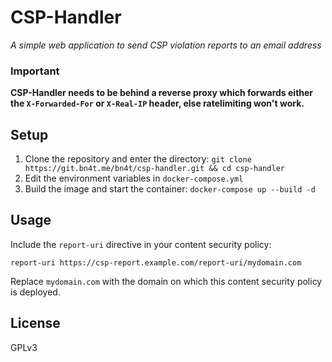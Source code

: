 # CSP-Handler
*A simple web application to send CSP violation reports to an email address*


### Important 
**CSP-Handler needs to be behind a reverse proxy which forwards either the `X-Forwarded-For` or `X-Real-IP` header, else ratelimiting won't work.**



## Setup


1. Clone the repository and enter the directory: `git clone https://git.bn4t.me/bn4t/csp-handler.git
 && cd csp-handler`
2. Edit the environment variables in `docker-compose.yml`
3. Build the image and start the container: `docker-compose up --build -d`

## Usage
Include the `report-uri` directive in your content security policy:

`report-uri https://csp-report.example.com/report-uri/mydomain.com`

Replace `mydomain.com` with the domain on which this content security policy is deployed.

## License

GPLv3
